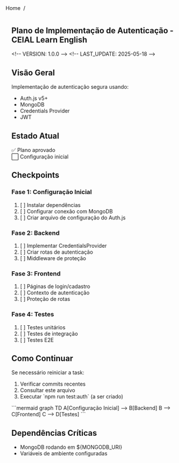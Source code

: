 <nav class="breadcrumbs">
  <a href="/index.html">Home</a>
  <span class="separator">/</span>
  <span class="current"></span>
</nav>

<article class="documentation-content">
  <h1></h1>
  

  # Plano de Implementação de Autenticação - CEIAL Learn English

&lt;!-- VERSION: 1.0.0 --&gt;
&lt;!-- LAST_UPDATE: 2025-05-18 --&gt;

## Visão Geral
Implementação de autenticação segura usando:
- Auth.js v5+
- MongoDB
- Credentials Provider
- JWT

## Estado Atual
✅ Plano aprovado  
⬜ Configuração inicial

## Checkpoints

### Fase 1: Configuração Inicial
1. [ ] Instalar dependências
2. [ ] Configurar conexão com MongoDB
3. [ ] Criar arquivo de configuração do Auth.js

### Fase 2: Backend
1. [ ] Implementar CredentialsProvider
2. [ ] Criar rotas de autenticação
3. [ ] Middleware de proteção

### Fase 3: Frontend
1. [ ] Páginas de login/cadastro
2. [ ] Contexto de autenticação
3. [ ] Proteção de rotas

### Fase 4: Testes
1. [ ] Testes unitários
2. [ ] Testes de integração
3. [ ] Testes E2E

## Como Continuar
Se necessário reiniciar a task:
1. Verificar commits recentes
2. Consultar este arquivo
3. Executar &#x60;npm run test:auth&#x60; (a ser criado)

&#x60;&#x60;&#x60;mermaid
graph TD
    A[Configuração Inicial] --&gt; B[Backend]
    B --&gt; C[Frontend]
    C --&gt; D[Testes]
&#x60;&#x60;&#x60;

## Dependências Críticas
- MongoDB rodando em ${MONGODB_URI}
- Variáveis de ambiente configuradas

</article>

<style>
.breadcrumbs {
  display: flex;
  align-items: center;
  gap: 0.5rem;
  font-size: 0.9rem;
  color: var(--text-secondary);
  margin-bottom: 2rem;
  padding-bottom: 0.5rem;
  border-bottom: 1px solid var(--border-color);
}

.breadcrumbs a {
  color: var(--link-color);
  text-decoration: none;
  transition: color 0.2s;
}

.breadcrumbs a:hover {
  color: var(--link-hover-color);
  text-decoration: underline;
}

.separator {
  color: var(--text-tertiary);
}

.current {
  font-weight: 500;
  color: var(--text-primary);
}

.documentation-content {
  max-width: 800px;
  margin: 0 auto;
  padding: 0 1rem;
}

.description {
  font-size: 1.1rem;
  color: var(--text-secondary);
  margin-bottom: 2rem;
}
</style>
